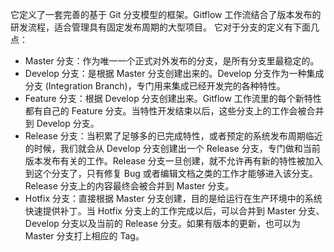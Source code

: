 它定义了一套完善的基于 Git 分支模型的框架。Gitflow 工作流结合了版本发布的研发流程，适合管理具有固定发布周期的大型项目。
它对于分支的定义有下面几点：  

- Master 分支：作为唯一一个正式对外发布的分支，是所有分支里最稳定的。  
- Develop 分支：是根据 Master 分支创建出来的。Develop 分支作为一种集成分支 (Integration Branch)，专门用来集成已经开发完的各种特性。  
- Feature 分支：根据 Develop 分支创建出来。Gitflow 工作流里的每个新特性都有自己的 Feature 分支。当特性开发结束以后，这些分支上的工作会被合并到 Develop 分支。  
- Release 分支：当积累了足够多的已完成特性，或者预定的系统发布周期临近的时候，我们就会从 Develop 分支创建出一个 Release 分支，专门做和当前版本发布有关的工作。Release 分支一旦创建，就不允许再有新的特性被加入到这个分支了，只有修复 Bug 或者编辑文档之类的工作才能够进入该分支。Release 分支上的内容最终会被合并到 Master 分支。  
- Hotfix 分支：直接根据 Master 分支创建，目的是给运行在生产环境中的系统快速提供补丁。当 Hotfix 分支上的工作完成以后，可以合并到 Master 分支、Develop 分支以及当前的 Release 分支。如果有版本的更新，也可以为 Master 分支打上相应的 Tag。  


